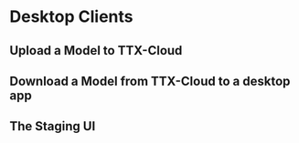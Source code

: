 # Desktop Clients

## Upload a Model to TTX-Cloud

## Download a Model from TTX-Cloud to a desktop app

## The Staging UI